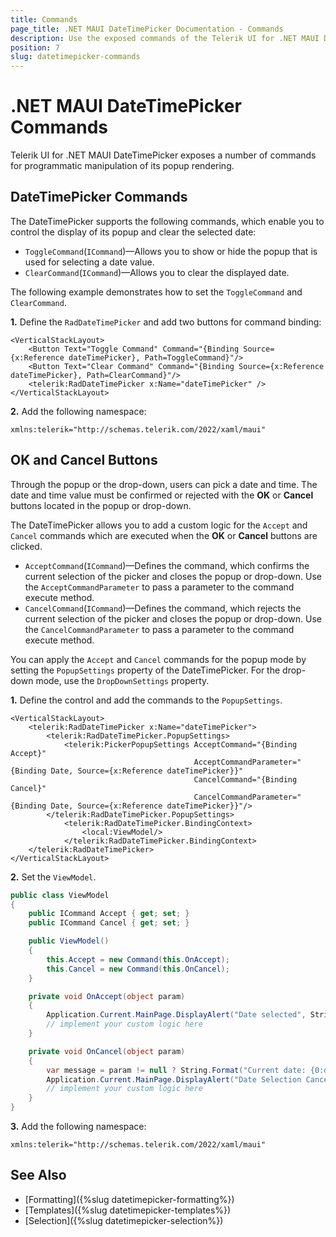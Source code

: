 ```yaml
---
title: Commands
page_title: .NET MAUI DateTimePicker Documentation - Commands
description: Use the exposed commands of the Telerik UI for .NET MAUI DateTimePicker to programmatically manipulate the display of its popup and clear selected dates or accept or cancel the date selection.
position: 7
slug: datetimepicker-commands
---
```


# .NET MAUI DateTimePicker Commands

Telerik UI for .NET MAUI DateTimePicker exposes a number of commands for programmatic manipulation of its popup rendering.  

## DateTimePicker Commands

The DateTimePicker supports the following commands, which enable you to control the display of its popup and clear the selected date:

* `ToggleCommand`(`ICommand`)&mdash;Allows you to show or hide the popup that is used for selecting a date value.
* `ClearCommand`(`ICommand`)&mdash;Allows you to clear the displayed date.

The following example demonstrates how to set the `ToggleCommand` and `ClearCommand`.

**1.** Define the `RadDateTimePicker` and add two buttons for command binding:

```XAML
<VerticalStackLayout>
	<Button Text="Toggle Command" Command="{Binding Source={x:Reference dateTimePicker}, Path=ToggleCommand}"/>
	<Button Text="Clear Command" Command="{Binding Source={x:Reference dateTimePicker}, Path=ClearCommand}"/>
	<telerik:RadDateTimePicker x:Name="dateTimePicker" />
</VerticalStackLayout>
```

**2.** Add the following namespace:

```XAML
xmlns:telerik="http://schemas.telerik.com/2022/xaml/maui"
```

## OK and Cancel Buttons

Through the popup or the drop-down, users can pick a date and time. The date and time value must be confirmed or rejected with the **OK** or **Cancel** buttons located in the popup or drop-down.

The DateTimePicker allows you to add a custom logic for the `Accept` and `Cancel` commands which are executed when the **OK** or **Cancel** buttons are clicked.

* `AcceptCommand`(`ICommand`)&mdash;Defines the command, which confirms the current selection of the picker and closes the popup or drop-down. Use the `AcceptCommandParameter` to pass a parameter to the command execute method. 
* `CancelCommand`(`ICommand`)&mdash;Defines the command, which rejects the current selection of the picker and closes the popup or drop-down. Use the `CancelCommandParameter` to pass a parameter to the command execute method.

You can apply the `Accept` and `Cancel` commands for the popup mode by setting the `PopupSettings` property of the DateTimePicker. For the drop-down mode, use the `DropDownSettings` property.

**1.** Define the control and add the commands to the `PopupSettings`.

```XAML
<VerticalStackLayout>
    <telerik:RadDateTimePicker x:Name="dateTimePicker"> 
        <telerik:RadDateTimePicker.PopupSettings>
            <telerik:PickerPopupSettings AcceptCommand="{Binding Accept}"
                                         AcceptCommandParameter="{Binding Date, Source={x:Reference dateTimePicker}}"
										 CancelCommand="{Binding Cancel}"
										 CancelCommandParameter="{Binding Date, Source={x:Reference dateTimePicker}}"/>
        </telerik:RadDateTimePicker.PopupSettings>
            <telerik:RadDateTimePicker.BindingContext>
                <local:ViewModel/>
            </telerik:RadDateTimePicker.BindingContext>
    </telerik:RadDateTimePicker>
</VerticalStackLayout>
```

**2.** Set the `ViewModel`.

```C#
public class ViewModel
{
    public ICommand Accept { get; set; }
    public ICommand Cancel { get; set; }

    public ViewModel()
    {
        this.Accept = new Command(this.OnAccept);
        this.Cancel = new Command(this.OnCancel);
    }

    private void OnAccept(object param)
    {
        Application.Current.MainPage.DisplayAlert("Date selected", String.Format("New Date: {0:d}", (DateTime)param), "OK");
        // implement your custom logic here
    }

    private void OnCancel(object param)
    {
        var message = param != null ? String.Format("Current date: {0:d}", (DateTime)param) : "Currently no date is selected";
        Application.Current.MainPage.DisplayAlert("Date Selection Canceled", message, "OK");
        // implement your custom logic here
    }
}
```

**3.** Add the following namespace:

```XAML
xmlns:telerik="http://schemas.telerik.com/2022/xaml/maui"
```

## See Also

- [Formatting]({%slug datetimepicker-formatting%})
- [Templates]({%slug datetimepicker-templates%})
- [Selection]({%slug datetimepicker-selection%})
